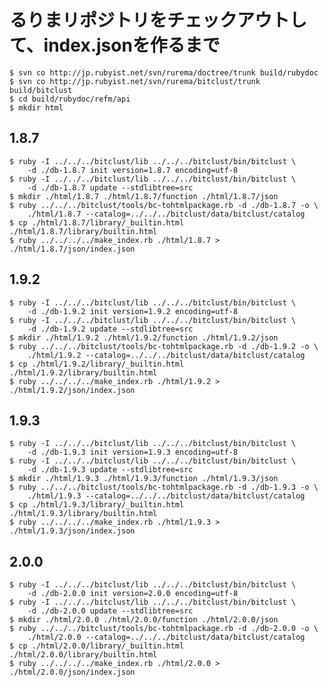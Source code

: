 # るりまリポジトリをチェックアウトして、index.jsonを作るまで

    $ svn co http://jp.rubyist.net/svn/rurema/doctree/trunk build/rubydoc
    $ svn co http://jp.rubyist.net/svn/rurema/bitclust/trunk build/bitclust
    $ cd build/rubydoc/refm/api
    $ mkdir html

## 1.8.7

    $ ruby -I ../../../bitclust/lib ../../../bitclust/bin/bitclust \
        -d ./db-1.8.7 init version=1.8.7 encoding=utf-8
    $ ruby -I ../../../bitclust/lib ../../../bitclust/bin/bitclust \
        -d ./db-1.8.7 update --stdlibtree=src
    $ mkdir ./html/1.8.7 ./html/1.8.7/function ./html/1.8.7/json
    $ ruby ../../../bitclust/tools/bc-tohtmlpackage.rb -d ./db-1.8.7 -o \
        ./html/1.8.7 --catalog=../../../bitclust/data/bitclust/catalog
    $ cp ./html/1.8.7/library/_builtin.html ./html/1.8.7/library/builtin.html
    $ ruby ../../../../make_index.rb ./html/1.8.7 > ./html/1.8.7/json/index.json

## 1.9.2

    $ ruby -I ../../../bitclust/lib ../../../bitclust/bin/bitclust \
        -d ./db-1.9.2 init version=1.9.2 encoding=utf-8
    $ ruby -I ../../../bitclust/lib ../../../bitclust/bin/bitclust \
        -d ./db-1.9.2 update --stdlibtree=src
    $ mkdir ./html/1.9.2 ./html/1.9.2/function ./html/1.9.2/json
    $ ruby ../../../bitclust/tools/bc-tohtmlpackage.rb -d ./db-1.9.2 -o \
        ./html/1.9.2 --catalog=../../../bitclust/data/bitclust/catalog
    $ cp ./html/1.9.2/library/_builtin.html ./html/1.9.2/library/builtin.html
    $ ruby ../../../../make_index.rb ./html/1.9.2 > ./html/1.9.2/json/index.json

## 1.9.3

    $ ruby -I ../../../bitclust/lib ../../../bitclust/bin/bitclust \
        -d ./db-1.9.3 init version=1.9.3 encoding=utf-8
    $ ruby -I ../../../bitclust/lib ../../../bitclust/bin/bitclust \
        -d ./db-1.9.3 update --stdlibtree=src
    $ mkdir ./html/1.9.3 ./html/1.9.3/function ./html/1.9.3/json
    $ ruby ../../../bitclust/tools/bc-tohtmlpackage.rb -d ./db-1.9.3 -o \
        ./html/1.9.3 --catalog=../../../bitclust/data/bitclust/catalog
    $ cp ./html/1.9.3/library/_builtin.html ./html/1.9.3/library/builtin.html
    $ ruby ../../../../make_index.rb ./html/1.9.3 > ./html/1.9.3/json/index.json

## 2.0.0

    $ ruby -I ../../../bitclust/lib ../../../bitclust/bin/bitclust \
        -d ./db-2.0.0 init version=2.0.0 encoding=utf-8
    $ ruby -I ../../../bitclust/lib ../../../bitclust/bin/bitclust \
        -d ./db-2.0.0 update --stdlibtree=src
    $ mkdir ./html/2.0.0 ./html/2.0.0/function ./html/2.0.0/json
    $ ruby ../../../bitclust/tools/bc-tohtmlpackage.rb -d ./db-2.0.0 -o \
        ./html/2.0.0 --catalog=../../../bitclust/data/bitclust/catalog
    $ cp ./html/2.0.0/library/_builtin.html ./html/2.0.0/library/builtin.html
    $ ruby ../../../../make_index.rb ./html/2.0.0 > ./html/2.0.0/json/index.json
